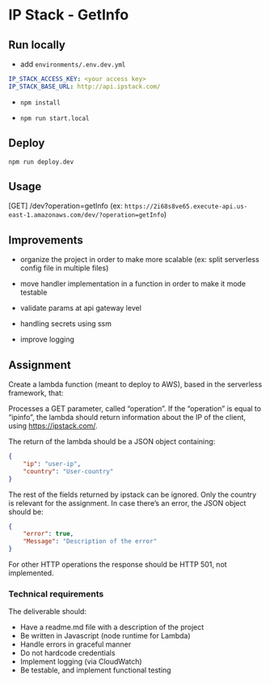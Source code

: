 # IP Stack - GetInfo

## Run locally

- add `environments/.env.dev.yml` 

```yaml
IP_STACK_ACCESS_KEY: <your access key>
IP_STACK_BASE_URL: http://api.ipstack.com/
```

- `npm install`

- `npm run start.local`

## Deploy

`npm run deploy.dev`

## Usage

[GET] /dev?operation=getInfo (ex: `https://2i68s8ve65.execute-api.us-east-1.amazonaws.com/dev/?operation=getInfo`)


## Improvements

- organize the project in order to make more scalable (ex: split serverless config file in multiple files)

- move handler implementation in a function in order to make it mode testable

- validate params at api gateway level

- handling secrets using ssm

- improve logging

## Assignment

Create a lambda function (meant to deploy to AWS), based in the serverless framework, that:

Processes a GET parameter, called “operation”.
If the “operation” is equal to “ipinfo”, the lambda should return information about the IP of the client, using https://ipstack.com/.


The return of the lambda should be a JSON object containing:
```json
{
	"ip": "user-ip",
	"country": "User-country"
}
```

The rest of the fields returned by ipstack can be ignored. Only the country is relevant for the assignment. In case there’s an error, the JSON object should be:
```json
{
	"error": true,
	"Message": "Description of the error"
}
```
For other HTTP operations the response should be HTTP 501, not implemented.


### Technical requirements
The deliverable should:
- Have a readme.md file with a description of the project
- Be written in Javascript (node runtime for Lambda)
- Handle errors in graceful manner
- Do not hardcode credentials
- Implement logging (via CloudWatch)
- Be testable, and implement functional testing
